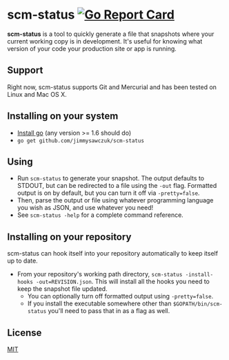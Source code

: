 scm-status [![Go Report Card](https://goreportcard.com/badge/github.com/jimmysawczuk/scm-status)](https://goreportcard.com/report/github.com/jimmysawczuk/scm-status)
==============

**scm-status** is a tool to quickly generate a file that snapshots where your current working copy is in development. It's useful for knowing what version of your code your production site or app is running.

## Support

Right now, scm-status supports Git and Mercurial and has been tested on Linux and Mac OS X.

## Installing on your system

* [Install go](http://golang.org/doc/install) (any version >= 1.6 should do)
* `go get github.com/jimmysawczuk/scm-status`

## Using

- Run `scm-status` to generate your snapshot. The output defaults to STDOUT, but can be redirected to a file using the `-out` flag. Formatted output is on by default, but you can turn it off via `-pretty=false`.
- Then, parse the output or file using whatever programming language you wish as JSON, and use whatever you need!
- See `scm-status -help` for a complete command reference.

## Installing on your repository

scm-status can hook itself into your repository automatically to keep itself up to date.

- From your repository's working path directory, `scm-status -install-hooks -out=REVISION.json`. This will install all the hooks you need to keep the snapshot file updated.
  - You can optionally turn off formatted output using `-pretty=false`.
  - If you install the executable somewhere other than `$GOPATH/bin/scm-status` you'll need to pass that in as a flag as well.

## License

[MIT](https://github.com/jimmysawczuk/scm-status/blob/master/LICENSE)